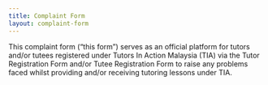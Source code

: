 ```yaml
---
title: Complaint Form
layout: complaint-form
---
```


This complaint form (“this form”) serves as an official platform for tutors and/or tutees registered under Tutors In Action Malaysia (TIA) via the Tutor Registration Form and/or Tutee Registration Form to raise any problems faced whilst providing and/or receiving tutoring lessons under TIA.